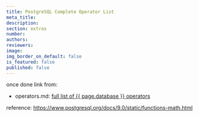 ```yaml
---
title: PostgreSQL Complete Operator List
meta_title:
description:
section: extras
number:
authors:
reviewers:
image:
img_border_on_default: false
is_featured: false
published: false
---
```

once done link from:
 - operators.md: [full list of {{ page.database }} operators](../../complete-operator-list.md)


reference:
https://www.postgresql.org/docs/9.0/static/functions-math.html
